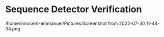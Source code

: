 # Sequence Detector Verification
/home/innocent-emmanuel/Pictures/Screenshot from 2022-07-30 11-44-34.png 
